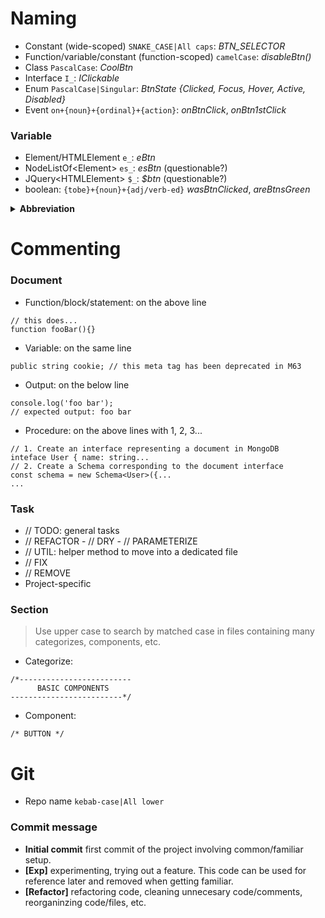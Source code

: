 # Naming
+ Constant (wide-scoped) ```SNAKE_CASE|All caps```: *BTN_SELECTOR*
+ Function/variable/constant (function-scoped) ```camelCase```: *disableBtn()*
+ Class ```PascalCase```: *CoolBtn*
+ Interface ```I_```: *IClickable*
+ Enum ```PascalCase|Singular```: *BtnState {Clicked, Focus, Hover, Active, Disabled}*
+ Event ```on+{noun}+{ordinal}+{action}```: *onBtnClick*, *onBtn1stClick*
### Variable
+ Element/HTMLElement ```e_```: *eBtn*
+ NodeListOf\<Element> ```es_```: *esBtn* (questionable?)
+ JQuery\<HTMLElement> ```$_```: *$btn* (questionable?)
+ boolean: ```{tobe}+{noun}+{adj/verb-ed}``` *wasBtnClicked*, *areBtnsGreen*

<details>
      <summary><b>Abbreviation</b></summary>
<br>
      
* **addr** address
* **app** application
* **bg** background
* **btn** button
* **char** character
* **col** column
* **coord** coordinate
* **db** database
* **dest** destination
* **dir** directory
* **len** length
* **msg** message
* **num** number
* **obj** object
* **param** parameter
* **pic** picture
* **pos** position
* **str** string
* **src** source
* **val** value
* **var** variable
      
</details>


# Commenting
### Document
+ Function/block/statement: on the above line
```
// this does...
function fooBar(){}
```
+ Variable: on the same line
```
public string cookie; // this meta tag has been deprecated in M63
```
+ Output: on the below line
```
console.log('foo bar');
// expected output: foo bar
```
+ Procedure: on the above lines with 1, 2, 3...
```
// 1. Create an interface representing a document in MongoDB
inteface User { name: string...
// 2. Create a Schema corresponding to the document interface
const schema = new Schema<User>({...
...
```
### Task
+ // TODO: general tasks
+ // REFACTOR - // DRY - // PARAMETERIZE
+ // UTIL: helper method to move into a dedicated file
+ // FIX
+ // REMOVE 
+ Project-specific
### Section
> Use upper case to search by matched case in files containing many categorizes, components, etc.
+ Categorize:
```
/*-------------------------
      BASIC COMPONENTS
-------------------------*/
```
+ Component:
```
/* BUTTON */
```

# Git
+ Repo name ```kebab-case|All lower```
### Commit message
+ **Initial commit** first commit of the project involving common/familiar setup.
+ **[Exp]** experimenting, trying out a feature. This code can be used for reference later and removed when getting familiar.
+ **[Refactor]** refactoring code, cleaning unnecesary code/comments, reorganinzing code/files, etc.
